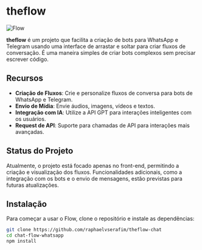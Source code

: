 # theflow

![Flow](https://s3.ezgif.com/tmp/ezgif-3-7b3c707713.gif)

**theflow** é um projeto que facilita a criação de bots para WhatsApp e Telegram usando uma interface de arrastar e soltar para criar fluxos de conversação. É uma maneira simples de criar bots complexos sem precisar escrever código.

## Recursos

- **Criação de Fluxos**: Crie e personalize fluxos de conversa para bots de WhatsApp e Telegram.
- **Envio de Mídia**: Envie áudios, imagens, vídeos e textos.
- **Integração com IA**: Utilize a API GPT para interações inteligentes com os usuários.
- **Request de API**: Suporte para chamadas de API para interações mais avançadas.

## Status do Projeto

Atualmente, o projeto está focado apenas no front-end, permitindo a criação e visualização dos fluxos. Funcionalidades adicionais, como a integração com os bots e o envio de mensagens, estão previstas para futuras atualizações.

## Instalação

Para começar a usar o Flow, clone o repositório e instale as dependências:

```bash
git clone https://github.com/raphaelvserafim/theflow-chat
cd chat-flow-whatsapp
npm install
